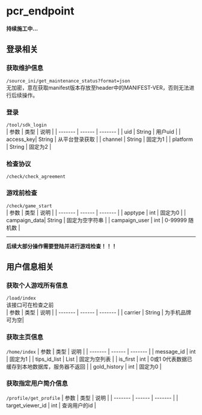 # pcr_endpoint
**持续施工中...**

## 登录相关

### 获取维护信息 
`/source_ini/get_maintenance_status?format=json`  
无加密，意在获取manifest版本存放至header中的MANIFEST-VER，否则无法进行后续操作。

### 登录 
`/tool/sdk_login`  
| 参数    | 类型  | 说明      |
| ------- | ------ | ------- |
| uid | String | 用户uid |
| access_key| String | 从平台登录获取 |
| channel | String | 固定为1 |
| platform | String | 固定为2 |

### 检查协议
`/check/check_agreement`

### 游戏前检查
`/check/game_start`  
| 参数    | 类型  | 说明      |
| ------- | ------ | ------- |
| apptype | int | 固定为0 |
| campaign_data| String | 固定为空字符串 |
| campaign_user | int | 0-99999 随机数 |


----------
**后续大部分操作需要登陆并进行游戏检查！！！**
## 用户信息相关

### 获取个人游戏所有信息
`/load/index`  
该接口可在检查之前  
| 参数    | 类型  | 说明      |
| ------- | ------ | ------- |
| carrier | String | 为手机品牌 可为空|

### 获取主页信息
`/home/index`
| 参数    | 类型  | 说明      |
| ------- | ------ | ------- |
| message_id | int | 固定为1 |
| tips_id_list | List | 固定为空列表 |
| is_first | int | 0或1 0代表数据已缓存到本地数据库，服务器不返回 |
| gold_history | int | 固定为0 |

### 获取指定用户简介信息
`/profile/get_profile`
| 参数    | 类型  | 说明      |
| ------- | ------ | ------- |
| target_viewer_id | int | 查询用户的id |

